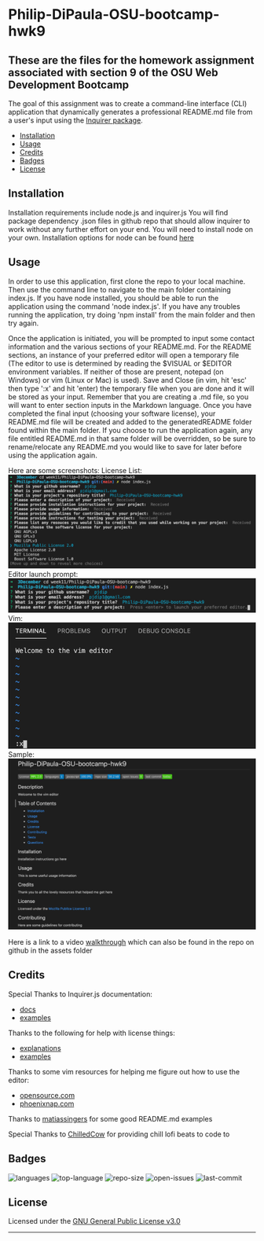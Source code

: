 # Philip-DiPaula-OSU-bootcamp-hwk9

## These are the files for the homework assignment associated with section 9 of the OSU Web Development Bootcamp

The goal of this assignment was to create a command-line interface (CLI) application that dynamically generates a professional README.md file from a user's input using the [Inquirer package](https://www.npmjs.com/package/inquirer).

* [Installation](#installation)
* [Usage](#usage)
* [Credits](#credits)
* [Badges](#badges)
* [License](#license)

## Installation

Installation requirements include node.js and inquirer.js
You will find package dependency .json files in github repo that should allow inquirer to work without any further effort on your end. You will need to install node on your own. Installation options for node can be found [here](https://nodejs.org/en/download/)

## Usage 

In order to use this application, first clone the repo to your local machine. Then use the command line to navigate to the main folder containing index.js. If you have node installed, you should be able to run the application using the command 'node index.js'. If you have any troubles running the application, try doing 'npm install' from the main folder and then try again.

Once the application is initiated, you will be prompted to input some contact information and the various sections of your README.md. For the README sections, an instance of your preferred editor will open a temporary file (The editor to use is determined by reading the $VISUAL or $EDITOR environment variables. If neither of those are present, notepad (on Windows) or vim (Linux or Mac) is used). Save and Close (in vim, hit 'esc' then type ':x' and hit 'enter) the temporary file when you are done and it will be stored as your input. Remember that you are creating a .md file, so you will want to enter section inputs in the Markdown language. Once you have completed the final input (choosing your software license), your README.md file will be created and added to the generatedREADME folder found within the main folder. If you choose to run the application again, any file entitled README.md in that same folder will be overridden, so be sure to rename/relocate any README.md you would like to save for later before using the application again.

Here are some screenshots:
License List: ![licenseList](./assets/images/licenseList.png)
Editor launch prompt: ![editorPrompt](./assets/images/launchEditor.png)
Vim: ![vim](./assets/images/vimEditor.png)
Sample: ![sample](./assets/images/sample.png)

Here is a link to a video [walkthrough](https://drive.google.com/file/d/1HXtIRh221Ix1JQ-mRPvJ3OlGtJ_MhcSF/view?usp=sharing) which can also be found in the repo on github in the assets folder

## Credits

Special Thanks to Inquirer.js documentation:
* [docs](https://www.npmjs.com/package/inquirer)
* [examples](https://github.com/SBoudrias/Inquirer.js)

Thanks to the following for help with license things:
* [explanations](https://choosealicense.com/licenses/)
* [examples](https://gist.github.com/lukas-h/2a5d00690736b4c3a7ba)

Thanks to some vim resources for helping me figure out how to use the editor:
* [opensource.com](https://opensource.com/article/19/3/getting-started-vim)
* [phoenixnap.com](https://phoenixnap.com/kb/how-to-exit-vim)

Thanks to [matiassingers](https://github.com/matiassingers/awesome-readme) for some good README.md examples

Special Thanks to [ChilledCow](https://www.youtube.com/channel/UCSJ4gkVC6NrvII8umztf0Ow) for providing chill lofi beats to code to

## Badges

![languages](https://img.shields.io/github/languages/count/pjdip/Philip-DiPaula-OSU-bootcamp-hwk9)
![top-language](https://img.shields.io/github/languages/top/pjdip/Philip-DiPaula-OSU-bootcamp-hwk9)
![repo-size](https://img.shields.io/github/repo-size/pjdip/Philip-DiPaula-OSU-bootcamp-hwk9)
![open-issues](https://img.shields.io/github/issues-raw/pjdip/Philip-DiPaula-OSU-bootcamp-hwk9)
![last-commit](https://img.shields.io/github/last-commit/pjdip/Philip-DiPaula-OSU-bootcamp-hwk9)

## License

Licensed under the [GNU General Public License v3.0](https://choosealicense.com/licenses/gpl-3.0/)

---